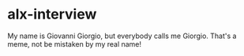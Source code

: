 # alx-interview
My name is Giovanni Giorgio, but everybody calls me Giorgio.
That's a meme, not be mistaken by my real name!
